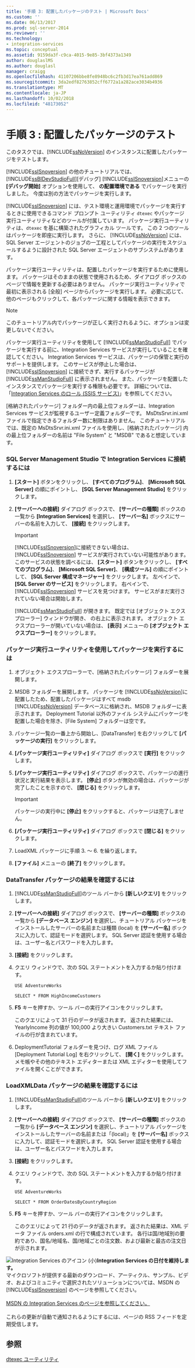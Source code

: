 ```yaml
---
title: '手順 3: 配置したパッケージのテスト | Microsoft Docs'
ms.custom: ''
ms.date: 06/13/2017
ms.prod: sql-server-2014
ms.reviewer: ''
ms.technology:
- integration-services
ms.topic: conceptual
ms.assetid: 9159da3f-c9ca-4015-9e85-3bf4373a1349
author: douglaslMS
ms.author: douglasl
manager: craigg
ms.openlocfilehash: 41107206bbe8fe8948bc6c2fb3d17ea761add869
ms.sourcegitcommit: 3da2edf82763852cff6772a1a282ace3034b4936
ms.translationtype: MT
ms.contentlocale: ja-JP
ms.lasthandoff: 10/02/2018
ms.locfileid: "48173052"
---
```

# <a name="step-3-testing-the-deployed-packages"></a>手順 3 : 配置したパッケージのテスト
  このタスクでは、[!INCLUDE[ssNoVersion](../includes/ssnoversion-md.md)] のインスタンスに配置したパッケージをテストします。  
  
 [!INCLUDE[ssISnoversion](../includes/ssisnoversion-md.md)] の他のチュートリアルでは、 [!INCLUDE[ssBIDevStudioFull](../includes/ssbidevstudiofull-md.md)][デバッグ] [!INCLUDE[ssISnoversion](../includes/ssisnoversion-md.md)]メニューの **[デバッグ開始]** オプションを使用して、 **の配置環境である** でパッケージを実行しました。 今度は別の方法でパッケージを実行します。  
  
 [!INCLUDE[ssISnoversion](../includes/ssisnoversion-md.md)] には、テスト環境と運用環境でパッケージを実行するときに使用できるコマンド プロンプト ユーティリティ `dtexec` やパッケージ実行ユーティリティなどのツールが付属しています。 パッケージ実行ユーティリティは、`dtexec` を基に構築されたグラフィカル ツールです。 この 2 つのツールはパッケージを即座に実行します。 さらに、 [!INCLUDE[ssNoVersion](../includes/ssnoversion-md.md)] には、SQL Server エージェントのジョブの一工程としてパッケージの実行をスケジュールするように設計された SQL Server エージェントのサブシステムがあります。  
  
 パッケージ実行ユーティリティは、配置したパッケージを実行するために使用します。 パッケージはそのままの状態で使用されるため、ダイアログ ボックスのページで情報を更新する必要はありません。 パッケージ実行ユーティリティで最初に表示される [全般] ページからパッケージを実行します。 必要に応じて、他のページもクリックして、各パッケージに関する情報を表示できます。  
  
> [!NOTE]  
>  このチュートリアル内でパッケージが正しく実行されるように、オプションは変更しないでください。  
  
 パッケージ実行ユーティリティを使用して [!INCLUDE[ssManStudioFull](../includes/ssmanstudiofull-md.md)] でパッケージを実行する前に、Integration Services サービスが実行していることを確認してください。 Integration Services サービスは、パッケージの保管と実行のサポートを提供します。 このサービスが停止した場合は、 [!INCLUDE[ssISnoversion](../includes/ssisnoversion-md.md)] に接続できず、実行するパッケージが [!INCLUDE[ssManStudioFull](../includes/ssmanstudiofull-md.md)] に表示されません。 また、パッケージを配置したインスタンスでパッケージを実行する権限も必要です。 詳細については、「[Integration Services のロール &#40;SSIS サービス&#41;](security/integration-services-roles-ssis-service.md)」を参照してください。  
  
 [格納されたパッケージ] フォルダー内の最上位フォルダーは、Integration Services サービスが監視するユーザー定義フォルダーです。 MsDtsSrvr.ini.xml ファイルで指定できるフォルダー数に制限はありません。 このチュートリアルでは、既定の MsDtsSrvr.ini.xml ファイルを使用し、[格納されたパッケージ] 内の最上位フォルダーの名前は "File System" と "MSDB" であると想定しています。  
  
### <a name="to-connect-to-integration-services-in-sql-server-management-studio"></a>SQL Server Management Studio で Integration Services に接続するには  
  
1.  **[スタート]** ボタンをクリックし、 **[すべてのプログラム]**、 **[Microsoft SQL Server]** の順にポイントし、 **[SQL Server Management Studio]** をクリックします。  
  
2.  **[サーバーへの接続]** ダイアログ ボックスで、 **[サーバーの種類]** ボックスの一覧から **[Integration Services]** を選択し、 **[サーバー名]** ボックスにサーバーの名前を入力して、 **[接続]** をクリックします。  
  
    > [!IMPORTANT]  
    >  [!INCLUDE[ssISnoversion](../includes/ssisnoversion-md.md)]に接続できない場合は、 [!INCLUDE[ssISnoversion](../includes/ssisnoversion-md.md)] サービスが実行されていない可能性があります。 このサービスの状態を調べるには、 **[スタート]** ボタンをクリックし、 **[すべてのプログラム]**、 **[Microsoft SQL Server]**、 **[構成ツール]** の順にポイントして、 **[SQL Server 構成マネージャー]** をクリックします。 左ペインで、 **[SQL Server のサービス]** をクリックします。 右ペインで、 [!INCLUDE[ssISnoversion](../includes/ssisnoversion-md.md)] サービスを見つけます。 サービスがまだ実行されていない場合は開始します。  
  
     [!INCLUDE[ssManStudioFull](../includes/ssmanstudiofull-md.md)] が開きます。 既定では [オブジェクト エクスプローラー] ウィンドウが開き、 の右上に表示されます。 オブジェクト エクスプローラーが開いていない場合は、 **[表示]** メニューの **[オブジェクト エクスプローラー]** をクリックします。  
  
### <a name="to-run-the-packages-using-the-execute-package-utility"></a>パッケージ実行ユーティリティを使用してパッケージを実行するには  
  
1.  オブジェクト エクスプローラーで、[格納されたパッケージ] フォルダーを展開します。  
  
2.  MSDB フォルダーを展開します。 パッケージを [!INCLUDE[ssNoVersion](../includes/ssnoversion-md.md)]に配置したため、配置したパッケージはすべて msdb [!INCLUDE[ssNoVersion](../includes/ssnoversion-md.md)] データベースに格納され、MSDB フォルダーに表示されます。 Deployment Tutorial 以外のファイル システムにパッケージを配置した場合を除き、[File System] フォルダーは空です。  
  
3.  パッケージ一覧の一番上から開始し、[DataTransfer] を右クリックして **[パッケージの実行]** をクリックします。  
  
4.  **[パッケージ実行ユーティリティ]** ダイアログ ボックスで **[実行]** をクリックします。  
  
5.  **[パッケージ実行ユーティリティ]** ダイアログ ボックスで、パッケージの進行状況と実行結果を表示します。 **[停止]** ボタンが無効の場合は、パッケージが完了したことを示すので、 **[閉じる]** をクリックします。  
  
    > [!IMPORTANT]  
    >  パッケージの実行中に **[停止]** をクリックすると、パッケージは完了しません。  
  
6.  **[パッケージ実行ユーティリティ]** ダイアログ ボックスで **[閉じる]** をクリックします。  
  
7.  LoadXML パッケージに手順 3. ～ 6. を繰り返します。  
  
8.  **[ファイル]** メニューの **[終了]** をクリックします。  
  
### <a name="to-verify-the-results-of-the-datatransfer-package"></a>DataTransfer パッケージの結果を確認するには  
  
1.  [!INCLUDE[ssManStudioFull](../includes/ssmanstudiofull-md.md)]のツール バーから **[新しいクエリ]** をクリックします。  
  
2.  **[サーバーへの接続]** ダイアログ ボックスで、 **[サーバーの種類]** ボックスの一覧から **[データベース エンジン]** を選択し、チュートリアル パッケージをインストールしたサーバーの名前または種類 (local) を **[サーバー名]** ボックスに入力して、認証モードを選択します。 SQL Server 認証を使用する場合は、ユーザー名とパスワードを入力します。  
  
3.  **[接続]** をクリックします。  
  
4.  クエリ ウィンドウで、次の SQL ステートメントを入力するか貼り付けます。  
  
     `USE AdventureWorks`  
  
     `SELECT * FROM HighIncomeCustomers`  
  
5.  **F5** キーを押すか、ツール バーの実行アイコンをクリックします。  
  
     このクエリによって 31 行のデータが返されます。 返された結果には、YearlyIncome 列の値が 100,000 より大きい Customers.txt テキスト ファイルの行が含まれています。  
  
6.  DeploymentTutorial フォルダーを見つけ、ログ XML ファイル [Deployment Tutorial Log] を右クリックして、 **[開く]** をクリックします。 メモ帳やその他のテキスト エディターまたは XML エディターを使用してファイルを開くことができます。  
  
### <a name="to-verify-the-results-of-the-loadxmldata-package"></a>LoadXMLData パッケージの結果を確認するには  
  
1.  [!INCLUDE[ssManStudioFull](../includes/ssmanstudiofull-md.md)]のツール バーから **[新しいクエリ]** をクリックします。  
  
2.  **[サーバーへの接続]** ダイアログ ボックスで、 **[サーバーの種類]** ボックスの一覧から **[データベース エンジン]** を選択し、チュートリアル パッケージをインストールしたサーバーの名前または「(local)」を **[サーバー名]** ボックスに入力して、認証モードを選択します。 SQL Server 認証を使用する場合は、ユーザー名とパスワードを入力します。  
  
3.  **[接続]** をクリックします。  
  
4.  クエリ ウィンドウで、次の SQL ステートメントを入力するか貼り付けます。  
  
     `USE AdventureWorks`  
  
     `SELECT * FROM OrderDatesByCountryRegion`  
  
5.  **F5** キーを押すか、ツール バーの実行アイコンをクリックします。  
  
     このクエリによって 21 行のデータが返されます。 返された結果は、XML データ ファイル orders.xml の行で構成されています。 各行は国/地域別の要約であり、国名/地域名、国/地域ごとの注文数、および最新と最古の注文日が示されます。  
  
![Integration Services のアイコン (小)](media/dts-16.gif "Integration Services アイコン (小)")**Integration Services の日付を維持します。** <br /> マイクロソフトが提供する最新のダウンロード、アーティクル、サンプル、ビデオ、およびコミュニティで選択されたソリューションについては、MSDN の [!INCLUDE[ssISnoversion](../includes/ssisnoversion-md.md)] のページを参照してください。<br /><br /> [MSDN の Integration Services のページを参照してください。](http://go.microsoft.com/fwlink/?LinkId=136655)<br /><br /> これらの更新が自動で通知されるようにするには、ページの RSS フィードを定期受信します。  
  
## <a name="see-also"></a>参照  
 [dtexec ユーティリティ](packages/dtexec-utility.md)  
  
  

